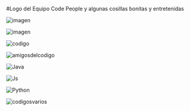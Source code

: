 #Logo del Equipo Code People
y algunas cosillas bonitas y entretenidas 



![imagen](https://user-images.githubusercontent.com/22425467/150901973-25b48b07-0810-4b75-b3bb-baae3fa00541.gif)

![imagen](https://media.tenor.com/XmVOq-r1lnkAAAAj/unidos-y-en-equipo-ceg.gif)

![codigo](https://media.tenor.com/gJ_mQrrpgDMAAAAj/barcode-tiktok.gif)

![amigosdelcodigo](https://media.tenor.com/jkOCtI7TwRIAAAAM/sworsy-code.gif)


![Java](https://www.canalgif.net/Gifs-animados/Informatica/Java/Imagen-animada-Java-04.gif)

![Js](https://repository-images.githubusercontent.com/588181932/e36ec678-7984-4cdd-8e4c-a3932772ff8e)

![Python](https://media.tenor.com/_7r8RXryt3QAAAAC/python-powered.gif)

![codigosvarios](https://media.tenor.com/jM0aoM8e-iEAAAAC/web-developer-mycrxn.gif)
